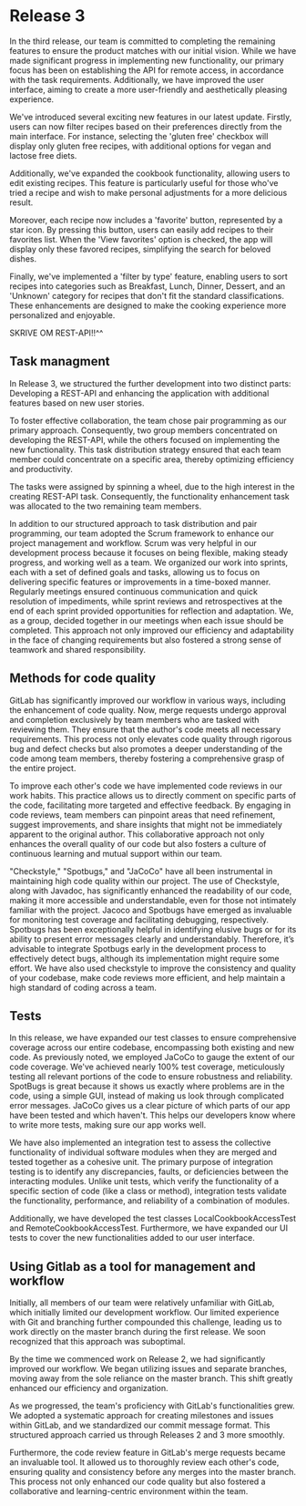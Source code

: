 # Release 3
In the third release, our team is committed to completing the remaining features to ensure the product matches with our initial vision. While we have made significant progress in implementing new functionality, our primary focus has been on establishing the API for remote access, in accordance with the task requirements. Additionally, we have improved the user interface, aiming to create a more user-friendly and aesthetically pleasing experience. 

We've introduced several exciting new features in our latest update. Firstly, users can now filter recipes based on their preferences directly from the main interface. For instance, selecting the 'gluten free' checkbox will display only gluten free recipes, with additional options for vegan and lactose free diets.

Additionally, we've expanded the cookbook functionality, allowing users to edit existing recipes. This feature is particularly useful for those who've tried a recipe and wish to make personal adjustments for a more delicious result.

Moreover, each recipe now includes a 'favorite' button, represented by a star icon. By pressing this button, users can easily add recipes to their favorites list. When the 'View favorites' option is checked, the app will display only these favored recipes, simplifying the search for beloved dishes.

Finally, we've implemented a 'filter by type' feature, enabling users to sort recipes into categories such as Breakfast, Lunch, Dinner, Dessert, and an 'Unknown' category for recipes that don't fit the standard classifications. These enhancements are designed to make the cooking experience more personalized and enjoyable.

SKRIVE OM REST-API!!^^

## Task managment
In Release 3, we structured the further development into two distinct parts: Developing a REST-API and enhancing the application with additional features based on new user stories.

To foster effective collaboration, the team chose pair programming as our primary approach. Consequently, two group members concentrated on developing the REST-API, while the others focused on implementing the new functionality. This task distribution strategy ensured that each team member could concentrate on a specific area, thereby optimizing efficiency and productivity.

The tasks were assigned by spinning a wheel, due to the high interest in the creating REST-API task. Consequently, the functionality enhancement task was allocated to the two remaining team members.

In addition to our structured approach to task distribution and pair programming, our team adopted the Scrum framework to enhance our project management and workflow. Scrum was very helpful in our development process because it focuses on being flexible, making steady progress, and working well as a team. We organized our work into sprints, each with a set of defined goals and tasks, allowing us to focus on delivering specific features or improvements in a time-boxed manner. Regularly meetings ensured continuous communication and quick resolution of impediments, while sprint reviews and retrospectives at the end of each sprint provided opportunities for reflection and adaptation. We, as a group, decided together in our meetings when each issue should be completed. This approach not only improved our efficiency and adaptability in the face of changing requirements but also fostered a strong sense of teamwork and shared responsibility.

## Methods for code quality 
GitLab has significantly improved our workflow in various ways, including the enhancement of code quality. Now, merge requests undergo approval and completion exclusively by team members who are tasked with reviewing them. They ensure that the author's code meets all necessary requirements. This process not only elevates code quality through rigorous bug and defect checks but also promotes a deeper understanding of the code among team members, thereby fostering a comprehensive grasp of the entire project.

To improve each other's code we have implemented code reviews in our work habits. This practice allows us to directly comment on specific parts of the code, facilitating more targeted and effective feedback. By engaging in code reviews, team members can pinpoint areas that need refinement, suggest improvements, and share insights that might not be immediately apparent to the original author. This collaborative approach not only enhances the overall quality of our code but also fosters a culture of continuous learning and mutual support within our team.

"Checkstyle," "Spotbugs," and "JaCoCo" have all been instrumental in maintaining high code quality within our project. The use of Checkstyle, along with Javadoc, has significantly enhanced the readability of our code, making it more accessible and understandable, even for those not intimately familiar with the project. Jacoco and Spotbugs have emerged as invaluable for monitoring test coverage and facilitating debugging, respectively. Spotbugs has been exceptionally helpful in identifying elusive bugs or for its ability to present error messages clearly and understandably. Therefore, it’s advisable to integrate Spotbugs early in the development process to effectively detect bugs, although its implementation might require some effort. We have also used checkstyle to improve the consistency and quality of your codebase, make code reviews more efficient, and help maintain a high standard of coding across a team.

## Tests 
In this release, we have expanded our test classes to ensure comprehensive coverage across our entire codebase, encompassing both existing and new code. As previously noted, we employed JaCoCo to gauge the extent of our code coverage. We've achieved nearly 100% test coverage, meticulously testing all relevant portions of the code to ensure robustness and reliability. SpotBugs is great because it shows us exactly where problems are in the code, using a simple GUI, instead of making us look through complicated error messages. JaCoCo gives us a clear picture of which parts of our app have been tested and which haven't. This helps our developers know where to write more tests, making sure our app works well.

We have also implemented an integration test to assess the collective functionality of individual software modules when they are merged and tested together as a cohesive unit. The primary purpose of integration testing is to identify any discrepancies, faults, or deficiencies between the interacting modules. Unlike unit tests, which verify the functionality of a specific section of code (like a class or method), integration tests validate the functionality, performance, and reliability of a combination of modules. 

Additionally, we have developed the test classes LocalCookbookAccessTest and RemoteCookbookAccessTest. Furthermore, we have expanded our UI tests to cover the new functionalities added to our user interface.


## Using Gitlab as a tool for management and workflow 
Initially, all members of our team were relatively unfamiliar with GitLab, which initially limited our development workflow. Our limited experience with Git and branching further compounded this challenge, leading us to work directly on the master branch during the first release. We soon recognized that this approach was suboptimal.

By the time we commenced work on Release 2, we had significantly improved our workflow. We began utilizing issues and separate branches, moving away from the sole reliance on the master branch. This shift greatly enhanced our efficiency and organization.

As we progressed, the team's proficiency with GitLab's functionalities grew. We adopted a systematic approach for creating milestones and issues within GitLab, and we standardized our commit message format. This structured approach carried us through Releases 2 and 3 more smoothly.

Furthermore, the code review feature in GitLab's merge requests became an invaluable tool. It allowed us to thoroughly review each other's code, ensuring quality and consistency before any merges into the master branch. This process not only enhanced our code quality but also fostered a collaborative and learning-centric environment within the team.